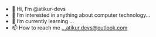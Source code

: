 - 👋 Hi, I’m @atikur-devs
- 👀 I’m interested in anything about computer technology...
- 🌱 I’m currently learning ...
- 📫 How to reach me ...atikur.devs@outlook.com
